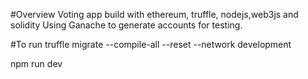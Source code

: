 #Overview
Voting app build with ethereum, truffle, nodejs,web3js and solidity
Using Ganache to generate accounts for testing.

#To run
truffle migrate --compile-all --reset --network development

npm run dev
